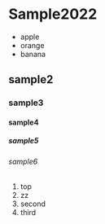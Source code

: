 # Sample2022

- apple
- orange
- banana

## sample2
### sample3
#### sample4
##### sample5
###### sample6

1. top
1. zz
1. second
1. third
